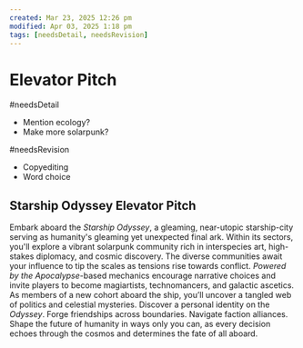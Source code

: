 ```yaml
---
created: Mar 23, 2025 12:26 pm
modified: Apr 03, 2025 1:18 pm
tags: [needsDetail, needsRevision]
---
```


# Elevator Pitch

#needsDetail 
- Mention ecology?
- Make more solarpunk?

#needsRevision 
- Copyediting
- Word choice

## Starship Odyssey Elevator Pitch

Embark aboard the *Starship Odyssey*, a gleaming, near-utopic starship-city serving as humanity's gleaming yet unexpected final ark. Within its sectors, you'll explore a vibrant solarpunk community rich in interspecies art, high-stakes diplomacy, and cosmic discovery. The diverse communities await your influence to tip the scales as tensions rise towards conflict. *Powered by the Apocalypse*-based mechanics encourage narrative choices and invite players to become magiartists, technomancers, and galactic ascetics. As members of a new cohort aboard the ship, you’ll uncover a tangled web of politics and celestial mysteries. Discover a personal identity on the *Odyssey*. Forge friendships across boundaries. Navigate faction alliances. Shape the future of humanity in ways only you can, as every decision echoes through the cosmos and determines the fate of all aboard.